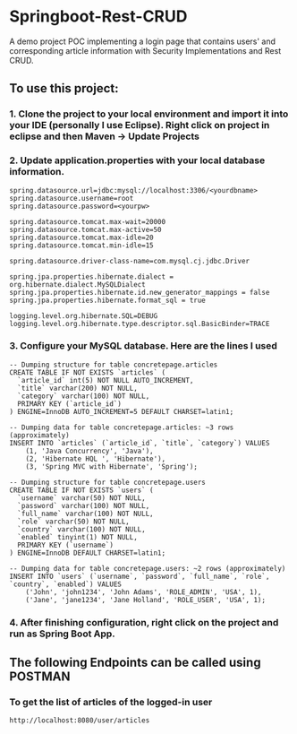 # Springboot-Rest-CRUD
A demo project POC implementing a login page that contains users' and corresponding article information with Security Implementations and Rest CRUD.

## To use this project:
### 1. Clone the project to your local environment and import it into your IDE (personally I use Eclipse). Right click on project in eclipse and then Maven -> Update Projects

### 2. Update application.properties with your local database information.
```
spring.datasource.url=jdbc:mysql://localhost:3306/<yourdbname>
spring.datasource.username=root
spring.datasource.password=<yourpw>

spring.datasource.tomcat.max-wait=20000
spring.datasource.tomcat.max-active=50
spring.datasource.tomcat.max-idle=20
spring.datasource.tomcat.min-idle=15

spring.datasource.driver-class-name=com.mysql.cj.jdbc.Driver

spring.jpa.properties.hibernate.dialect = org.hibernate.dialect.MySQLDialect
spring.jpa.properties.hibernate.id.new_generator_mappings = false
spring.jpa.properties.hibernate.format_sql = true

logging.level.org.hibernate.SQL=DEBUG
logging.level.org.hibernate.type.descriptor.sql.BasicBinder=TRACE
```

### 3. Configure your MySQL database. Here are the lines I used
```
-- Dumping structure for table concretepage.articles
CREATE TABLE IF NOT EXISTS `articles` (
  `article_id` int(5) NOT NULL AUTO_INCREMENT,
  `title` varchar(200) NOT NULL,
  `category` varchar(100) NOT NULL,
  PRIMARY KEY (`article_id`)
) ENGINE=InnoDB AUTO_INCREMENT=5 DEFAULT CHARSET=latin1;

-- Dumping data for table concretepage.articles: ~3 rows (approximately)
INSERT INTO `articles` (`article_id`, `title`, `category`) VALUES
	(1, 'Java Concurrency', 'Java'),
	(2, 'Hibernate HQL ', 'Hibernate'),
	(3, 'Spring MVC with Hibernate', 'Spring');
  
-- Dumping structure for table concretepage.users
CREATE TABLE IF NOT EXISTS `users` (
  `username` varchar(50) NOT NULL,
  `password` varchar(100) NOT NULL,
  `full_name` varchar(100) NOT NULL,
  `role` varchar(50) NOT NULL,
  `country` varchar(100) NOT NULL,
  `enabled` tinyint(1) NOT NULL,
  PRIMARY KEY (`username`)
) ENGINE=InnoDB DEFAULT CHARSET=latin1;

-- Dumping data for table concretepage.users: ~2 rows (approximately)
INSERT INTO `users` (`username`, `password`, `full_name`, `role`, `country`, `enabled`) VALUES
	('John', 'john1234', 'John Adams', 'ROLE_ADMIN', 'USA', 1),
	('Jane', 'jane1234', 'Jane Holland', 'ROLE_USER', 'USA', 1); 
```

### 4. After finishing configuration, right click on the project and run as Spring Boot App.

## The following Endpoints can be called using POSTMAN
### To get the list of articles of the logged-in user
```
http://localhost:8080/user/articles
```
